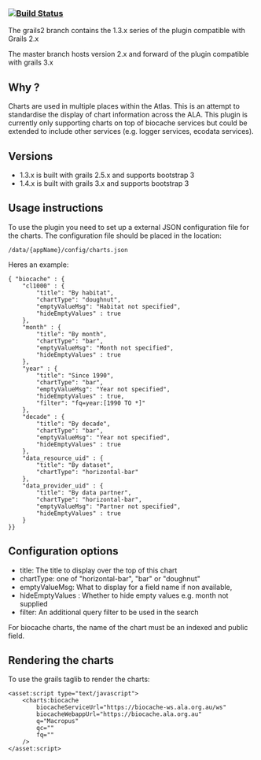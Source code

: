 ###    [![Build Status](https://travis-ci.com/nbnuk/ala-charts-plugin.svg?branch=master)](https://travis-ci.com/nbnuk/ala-charts-plugin)

The grails2 branch contains the 1.3.x series of the plugin compatible with Grails 2.x

The master branch hosts version 2.x and forward of the plugin compatible with grails 3.x



## Why ?

Charts are used in multiple places within the Atlas.
This is an attempt to standardise the display of chart information
across the ALA. This plugin is currently only supporting charts
on top of biocache services but could be extended to include other
services (e.g. logger services, ecodata services).

## Versions

* 1.3.x is built with grails 2.5.x and supports bootstrap 3
* 1.4.x is built with grails 3.x and supports bootstrap 3

## Usage instructions

To use the plugin you need to set up a external JSON configuration file for the charts.
The configuration file should be placed in the location:

```
/data/{appName}/config/charts.json
```

Heres an example:

```
{ "biocache" : {
    "cl1000" : {
        "title": "By habitat",
        "chartType": "doughnut",
        "emptyValueMsg": "Habitat not specified",
        "hideEmptyValues" : true
    },
    "month" : {
        "title": "By month",
        "chartType": "bar",
        "emptyValueMsg": "Month not specified",
        "hideEmptyValues" : true
    },
    "year" : {
        "title": "Since 1990",
        "chartType": "bar",
        "emptyValueMsg": "Year not specified",
        "hideEmptyValues" : true,
        "filter": "fq=year:[1990 TO *]"
    },
    "decade" : {
        "title": "By decade",
        "chartType": "bar",
        "emptyValueMsg": "Year not specified",
        "hideEmptyValues" : true
    },
    "data_resource_uid" : {
        "title": "By dataset",
        "chartType": "horizontal-bar"
    },
    "data_provider_uid" : {
        "title": "By data partner",
        "chartType": "horizontal-bar",
        "emptyValueMsg": "Partner not specified",
        "hideEmptyValues" : true
    }
}}
```

## Configuration options

* title: The title to display over the top of this chart
* chartType: one of "horizontal-bar", "bar" or "doughnut"
* emptyValueMsg: What to display for a field name if non available,
* hideEmptyValues : Whether to hide empty values e.g. month not supplied
* filter: An additional query filter to be used in the search

For biocache charts, the name of the chart must be an indexed and public field.

## Rendering the charts

To use the grails taglib to render the charts:

```
<asset:script type="text/javascript">
    <charts:biocache
        biocacheServiceUrl="https://biocache-ws.ala.org.au/ws"
        biocacheWebappUrl="https://biocache.ala.org.au"
        q="Macropus"
        qc=""
        fq=""
    />    
</asset:script>

```
